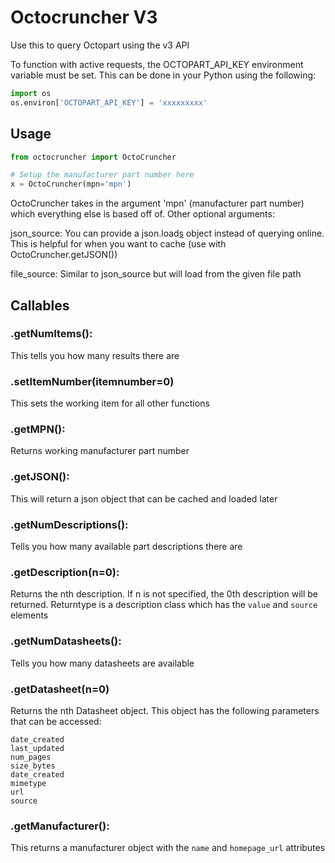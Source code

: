 # Octocruncher V3

Use this to query Octopart using the v3 API

To function with active requests, the OCTOPART_API_KEY environment variable must
be set. This can be done in your Python using the following:

```python
import os
os.environ['OCTOPART_API_KEY'] = 'xxxxxxxxx'
```

## Usage
```python
from octocruncher import OctoCruncher

# Setup the manufacturer part number here
x = OctoCruncher(mpn='mpn')
```

OctoCruncher takes in the argument 'mpn' (manufacturer part number) which
everything else is based off of. Other optional arguments:

json_source: You can provide a json.load[s]() object instead of querying online.
This is helpful for when you want to cache (use with OctoCruncher.getJSON())

file_source: Similar to json_source but will load from the given file path

## Callables

### .getNumItems():
This tells you how many results there are

### .setItemNumber(itemnumber=0)
This sets the working item for all other functions

### .getMPN():
Returns working manufacturer part number

### .getJSON():
This will return a json object that can be cached and loaded later

### .getNumDescriptions():
Tells you how many available part descriptions there are

### .getDescription(n=0):
Returns the nth description. If n is not specified, the 0th
description will be returned. Returntype is a description class which has the
`value` and `source` elements

### .getNumDatasheets():
Tells you how many datasheets are available

### .getDatasheet(n=0)
Returns the nth Datasheet object. This object has the
following parameters that can be accessed:
```
date_created
last_updated
num_pages
size_bytes
date_created
mimetype
url
source
```

### .getManufacturer():
This returns a manufacturer object with the `name` and `homepage_url` attributes
